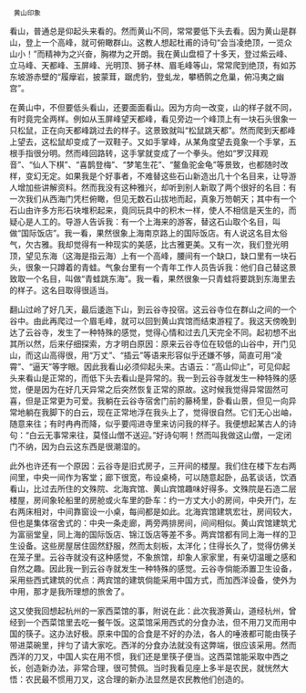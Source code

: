     黄山印象 

   看山，普通总是仰起头来看的。然而黄山不同，常常要低下头去看。因为黄山是群山，登上一个高峰，就可俯瞰群山。这教人想起杜甫的诗句“会当凌绝顶，一览众山小！”而精神为之兴奋，胸襟为之开朗。我在黄山盘桓了十多天，登过紫云峰、立马峰、天都峰、玉屏峰、光明顶、狮子林、眉毛峰等山，常常爬到绝顶，有如苏东坡游赤壁的“履癴岩，披蒙茸，踞虎豹，登虬龙，攀栖鹘之危巢，俯冯夷之幽宫”。 

   在黄山中，不但要低头看山，还要面面看山。因为方向一改变，山的样子就不同，有时竟完全两样。例如从玉屏峰望天都峰，看见旁边一个峰顶上有一块石头很象一只松鼠，正在向天都峰跳过去的样子。这景致就叫“松鼠跳天都”。然而爬到天都峰上望去，这松鼠却变成了一双鞋子。又如手掌峰，从某角度望去竟象一个手掌，五根手指很分明。然而峰回路转，这手掌就变成了一个拳头。他如“罗汉拜观音”、“仙人下棋”、“喜鹊登梅”、“梦笔生花”、“鳌鱼驼金龟”等景致，也都随时改样，变幻无定。如果我是个好事者，不难替这些石山新造出几十个名目来，让导游人增加些讲解资料。然而我没有这种雅兴，却听到别人新取了两个很好的名目：有一次我们从西海门凭栏俯瞰，但见无数石山拔地而起，真象万笏朝天；其中有一个石山由许多方形石块堆积起来，竟同玩具中的积木一样，使人不相信是天生的，而疑心是人工的。导游人告诉我：有一个上海来的游客，替这石山取个名目，叫做“国际饭店”。我一看，果然很象上海南京路上的国际饭店。有人说这名目太俗气，欠古雅。我却觉得有一种现实的美感，比古雅更美。又有一次，我们登光明顶，望见东海（这海是指云海）上有一个高峰，腰间有一个缺口，缺口里有一块石头，很象一只蹲着的青蛙。气象台里有一个青年工作人员告诉我：他们自己替这景致取一个名目，叫做“青蛙跳东海”。我一看，果然很象一只青蛙将要跳到东海里去的样子。这名目取得很适当。 

   翻山过岭了好几天，最后逶迤下山，到云谷寺投宿。这云谷寺位在群山之间的一个谷中。由此再爬过一个眉毛峰，就可以回到黄山宾馆而结束游程了。我这天傍晚到达了云谷寺，发生了一种特殊的感觉，觉得心情和过去几天完全不同。起初想不出其所以然，后来仔细探索，方才明白原因：原来云谷寺位在较低的山谷中，开门见山，而这山高得很，用“万丈”、“插云”等语来形容似乎还嫌不够，简直可用“凌霄”、“逼天”等字眼。因此我看山必须仰起头来。古语云：“高山仰止”，可见仰起头来看山是正常的，而低下头去看山是异常的。我一到云谷寺就发生一种特殊的感觉，便是因为在好几天异常之后突然恢复正常的原故。这时候我觉得异常固然可喜，但是正常更为可爱。我躺在云谷寺宿舍门前的藤椅里，卧看山景，但见一向异常地躺在我脚下的白云，现在正常地浮在我头上了，觉得很自然。它们无心出岫，随意来往；有时冉冉而降，似乎要闯进寺里来访问我的样子。我便想起某古人的诗句：“白云无事常来往，莫怪山僧不送迎。”好诗句啊！然而叫我做这山僧，一定闭门不纳，因为白云这东西是很潮湿的。 

   此外也许还有一个原因：云谷寺是旧式房子，三开间的楼屋。我们住在楼下左右两间里，中央一间作为客堂；廊下很宽，布设桌椅，可以随意起卧，品茗谈话，饮酒看山，比过去所住的文殊院、北海宾馆、黄山宾馆趣味好得多。文殊院是石造二层楼屋，房间象轮船里的房舱或火车里的卧车：约一方丈大小的房间，中央开门，左右两床相对，中间靠窗设一小桌，每间都是如此。北海宾馆建筑宏壮，房间较大，但也是集体宿舍式的：中央一条走廊，两旁两排房间，间间相似。黄山宾馆建筑尤为富丽堂皇，同上海的国际饭店、锦江饭店等差不多。两宾馆都有同上海一样的卫生设备。这些房屋居住固然舒服，然而太刻板，太洋化；住得长久了，觉得仿佛关在笼子里。云谷寺就没有这种感觉，不象旅馆，却象人家家里，有亲切温暖之感和自然之趣。因此我一到云谷寺就发生一种特殊的感觉。云谷寺倘能添置卫生设备，采用些西式建筑的优点：两宾馆的建筑倘能采用中国方式，而加西洋设备，使外为中用，那才是我所理想的旅舍了。 

   这又使我回想起杭州的一家西菜馆的事，附说在此：此次我游黄山，道经杭州，曾经到一个西菜馆里去吃一餐午饭。这菜馆采用西式的分食办法，但不用刀叉而用中国的筷子。这办法好极。原来中国的合食是不好的办法，各人的唾液都可能由筷子带进菜碗里，拌匀了请大家吃。西洋的分食办法就没有这弊端，很应该采用。然而西洋的刀叉，中国人实在用不惯，我们还是里筷子便当。这西菜馆能采取中西之长，创造新办法，非常合理，很可赞佩。当时我看见座上多半是农民，就恍然大悟：农民最不惯用刀叉，这合理的新办法显然是农民教他们创造的。 

